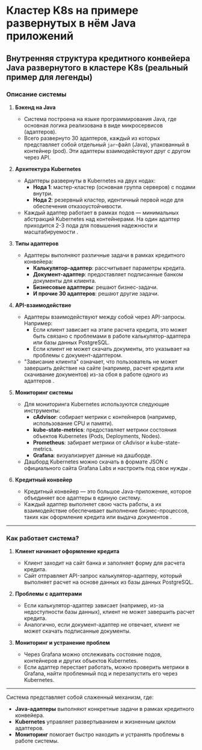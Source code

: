 # Кластер K8s на примере развернутых в нём Java приложений

## **Внутренняя структура кредитного конвейера Java развернутого в кластере K8s (реальный пример для легенды)**

### **Описание системы**

1. **Бэкенд на Java**  
   - Система построена на языке программирования Java, где основная логика реализована в виде микросервисов (адаптеров).  
   - Всего развернуто 30 адаптеров, каждый из которых представляет собой отдельный `jar`-файл (Java), упакованный в контейнер (pod). Эти адаптеры взаимодействуют друг с другом через API.  

2. **Архитектура Kubernetes**  
   - Адаптеры развернуты в Kubernetes на двух нодах:  
     - **Нода 1**: мастер-кластер (основная группа серверов) с подами внутри.  
     - **Нода 2**: резервный кластер, идентичный первой ноде для обеспечения отказоустойчивости.  
   - Каждый адаптер работает в рамках подов — минимальных абстракций Kubernetes над контейнерами. На один адаптер приходится 2-3 пода для повышения надежности и масштабируемости .  

3. **Типы адаптеров**  
   - Адаптеры выполняют различные задачи в рамках кредитного конвейера:  
     - **Калькулятор-адаптер**: рассчитывает параметры кредита.  
     - **Документ-адаптер**: предоставляет подписанные банком документы для клиента.  
     - **Бизнесовые адаптеры**: решают бизнес-задачи.
     - **И прочие 30 адаптеров**: решают другие задачи.  

4. **API-взаимодействие**  
   - Адаптеры взаимодействуют между собой через API-запросы. Например:  
     - Если клиент зависает на этапе расчета кредита, это может быть связано с проблемами в работе калькулятор-адаптера или базы данных PostgreSQL.  
     - Если клиент не может скачать документы, это указывает на проблемы с документ-адаптером.  
   - "Зависание клиента" означает, что пользователь не может завершить действие на сайте (например, расчет кредита или скачивание документов) из-за сбоя в работе одного из адаптеров .  

5. **Мониторинг системы**  
   - Для мониторинга Kubernetes используются следующие инструменты:  
     - **cAdvisor**: собирает метрики с контейнеров (например, использование CPU и памяти).  
     - **kube-state-metrics**: предоставляет метрики состояния объектов Kubernetes (Pods, Deployments, Nodes).  
     - **Prometheus**: забирает метрики от cAdvisor и kube-state-metrics.  
     - **Grafana**: визуализирует данные на дашборде.  
   - Дашборд Kubernetes можно скачать в формате JSON с официального сайта Grafana Labs и настроить под свои нужды .  

6. **Кредитный конвейер**  
   - Кредитный конвейер — это большое Java-приложение, которое объединяет все адаптеры в единую систему.  
   - Каждый адаптер выполняет свою часть работы, а их взаимодействие обеспечивает выполнение бизнес-процессов, таких как оформление кредита или выдача документов .  

---

### **Как работает система?**

1. **Клиент начинает оформление кредита**  
   - Клиент заходит на сайт банка и заполняет форму для расчета кредита.  
   - Сайт отправляет API-запрос калькулятор-адаптеру, который выполняет расчет на основе данных из базы данных PostgreSQL.  

2. **Проблемы с адаптерами**  
   - Если калькулятор-адаптер зависает (например, из-за недоступности базы данных), клиент не может завершить расчет кредита.  
   - Аналогично, если документ-адаптер не отвечает, клиент не может скачать подписанные документы.  

3. **Мониторинг и устранение проблем**  
   - Через Grafana можно отслеживать состояние подов, контейнеров и других объектов Kubernetes.  
   - Если адаптер перестает работать, можно проверить метрики в Grafana, найти проблемный под и перезапустить его через Kubernetes.  

---

Система представляет собой слаженный механизм, где:  
- **Java-адаптеры** выполняют конкретные задачи в рамках кредитного конвейера.  
- **Kubernetes** управляет развертыванием и жизненным циклом адаптеров.  
- **Мониторинг** помогает быстро находить и устранять проблемы в работе системы.  
